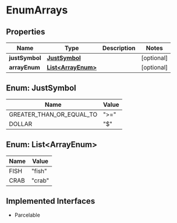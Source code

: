 

# EnumArrays


## Properties

| Name | Type | Description | Notes |
|------------ | ------------- | ------------- | -------------|
|**justSymbol** | [**JustSymbol**](#JustSymbol) |  |  [optional] |
|**arrayEnum** | [**List&lt;ArrayEnum&gt;**](#List&lt;ArrayEnum&gt;) |  |  [optional] |



## Enum: JustSymbol

| Name | Value |
|---- | -----|
| GREATER_THAN_OR_EQUAL_TO | &quot;&gt;&#x3D;&quot; |
| DOLLAR | &quot;$&quot; |



## Enum: List&lt;ArrayEnum&gt;

| Name | Value |
|---- | -----|
| FISH | &quot;fish&quot; |
| CRAB | &quot;crab&quot; |


## Implemented Interfaces

* Parcelable



